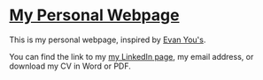 # [My Personal Webpage](https://noviceguru.github.io/my-cv/)
This is my personal webpage, inspired by [Evan You's](https://evanyou.me/).

You can find the link to my [my LinkedIn page](https://linkedin.com/in/amin-arabi), my email address, or download my CV in Word or PDF.
